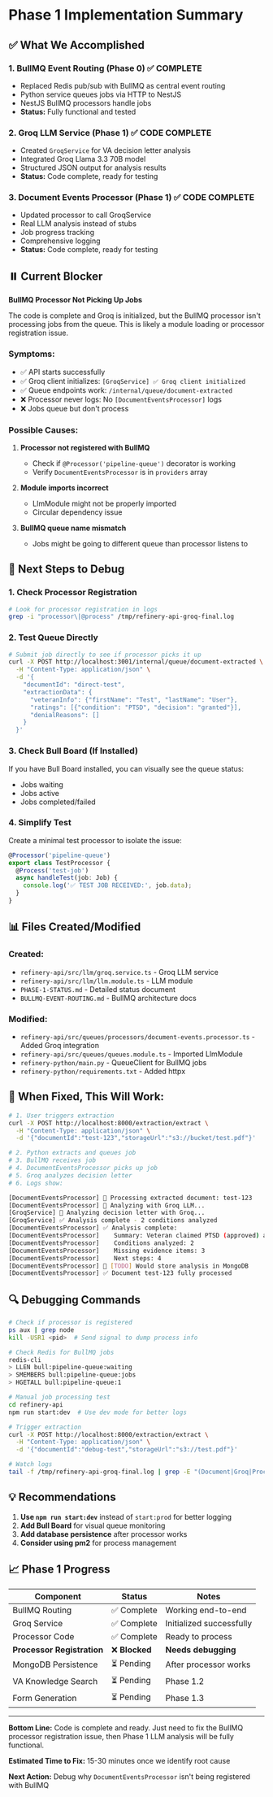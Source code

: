 # Phase 1 Implementation Summary

## ✅ What We Accomplished

### 1. BullMQ Event Routing (Phase 0) ✅ COMPLETE
- Replaced Redis pub/sub with BullMQ as central event routing
- Python service queues jobs via HTTP to NestJS
- NestJS BullMQ processors handle jobs
- **Status:** Fully functional and tested

### 2. Groq LLM Service (Phase 1) ✅ CODE COMPLETE
- Created `GroqService` for VA decision letter analysis
- Integrated Groq Llama 3.3 70B model
- Structured JSON output for analysis results
- **Status:** Code complete, ready for testing

### 3. Document Events Processor (Phase 1) ✅ CODE COMPLETE
- Updated processor to call GroqService
- Real LLM analysis instead of stubs
- Job progress tracking
- Comprehensive logging
- **Status:** Code complete, ready for testing

## ⏸️ Current Blocker

**BullMQ Processor Not Picking Up Jobs**

The code is complete and Groq is initialized, but the BullMQ processor isn't processing jobs from the queue. This is likely a module loading or processor registration issue.

### Symptoms:
- ✅ API starts successfully
- ✅ Groq client initializes: `[GroqService] ✅ Groq client initialized`
- ✅ Queue endpoints work: `/internal/queue/document-extracted`
- ❌ Processor never logs: No `[DocumentEventsProcessor]` logs
- ❌ Jobs queue but don't process

### Possible Causes:
1. **Processor not registered with BullMQ**
   - Check if `@Processor('pipeline-queue')` decorator is working
   - Verify `DocumentEventsProcessor` is in `providers` array

2. **Module imports incorrect**
   - LlmModule might not be properly imported
   - Circular dependency issue

3. **BullMQ queue name mismatch**
   - Jobs might be going to different queue than processor listens to

## 🔧 Next Steps to Debug

### 1. Check Processor Registration

```bash
# Look for processor registration in logs
grep -i "processor\|@process" /tmp/refinery-api-groq-final.log
```

### 2. Test Queue Directly

```bash
# Submit job directly to see if processor picks it up
curl -X POST http://localhost:3001/internal/queue/document-extracted \
  -H "Content-Type: application/json" \
  -d '{
    "documentId": "direct-test",
    "extractionData": {
      "veteranInfo": {"firstName": "Test", "lastName": "User"},
      "ratings": [{"condition": "PTSD", "decision": "granted"}],
      "denialReasons": []
    }
  }'
```

### 3. Check Bull Board (If Installed)

If you have Bull Board installed, you can visually see the queue status:
- Jobs waiting
- Jobs active
- Jobs completed/failed

### 4. Simplify Test

Create a minimal test processor to isolate the issue:

```typescript
@Processor('pipeline-queue')
export class TestProcessor {
  @Process('test-job')
  async handleTest(job: Job) {
    console.log('✅ TEST JOB RECEIVED:', job.data);
  }
}
```

## 📊 Files Created/Modified

### Created:
- `refinery-api/src/llm/groq.service.ts` - Groq LLM service
- `refinery-api/src/llm/llm.module.ts` - LLM module
- `PHASE-1-STATUS.md` - Detailed status document
- `BULLMQ-EVENT-ROUTING.md` - BullMQ architecture docs

### Modified:
- `refinery-api/src/queues/processors/document-events.processor.ts` - Added Groq integration
- `refinery-api/src/queues/queues.module.ts` - Imported LlmModule
- `refinery-python/main.py` - QueueClient for BullMQ jobs
- `refinery-python/requirements.txt` - Added httpx

## 🎯 When Fixed, This Will Work:

```bash
# 1. User triggers extraction
curl -X POST http://localhost:8000/extraction/extract \
  -H "Content-Type: application/json" \
  -d '{"documentId":"test-123","storageUrl":"s3://bucket/test.pdf"}'

# 2. Python extracts and queues job
# 3. BullMQ receives job
# 4. DocumentEventsProcessor picks up job
# 5. Groq analyzes decision letter
# 6. Logs show:

[DocumentEventsProcessor] 📄 Processing extracted document: test-123
[DocumentEventsProcessor] 🤖 Analyzing with Groq LLM...
[GroqService] 🤖 Analyzing decision letter with Groq...
[GroqService] ✅ Analysis complete - 2 conditions analyzed
[DocumentEventsProcessor] ✅ Analysis complete:
[DocumentEventsProcessor]    Summary: Veteran claimed PTSD (approved) and Tinnitus (denied)
[DocumentEventsProcessor]    Conditions analyzed: 2
[DocumentEventsProcessor]    Missing evidence items: 3
[DocumentEventsProcessor]    Next steps: 4
[DocumentEventsProcessor] 💾 [TODO] Would store analysis in MongoDB
[DocumentEventsProcessor] ✅ Document test-123 fully processed
```

## 🔍 Debugging Commands

```bash
# Check if processor is registered
ps aux | grep node
kill -USR1 <pid>  # Send signal to dump process info

# Check Redis for BullMQ jobs
redis-cli
> LLEN bull:pipeline-queue:waiting
> SMEMBERS bull:pipeline-queue:jobs
> HGETALL bull:pipeline-queue:1

# Manual job processing test
cd refinery-api
npm run start:dev  # Use dev mode for better logs

# Trigger extraction
curl -X POST http://localhost:8000/extraction/extract \
  -H "Content-Type: application/json" \
  -d '{"documentId":"debug-test","storageUrl":"s3://test.pdf"}'

# Watch logs
tail -f /tmp/refinery-api-groq-final.log | grep -E "(Document|Groq|Process)"
```

## 💡 Recommendations

1. **Use `npm run start:dev`** instead of `start:prod` for better logging
2. **Add Bull Board** for visual queue monitoring
3. **Add database persistence** after processor works
4. **Consider using pm2** for process management

## 📈 Phase 1 Progress

| Component | Status | Notes |
|-----------|--------|-------|
| BullMQ Routing | ✅ Complete | Working end-to-end |
| Groq Service | ✅ Complete | Initialized successfully |
| Processor Code | ✅ Complete | Ready to process |
| **Processor Registration** | ❌ **Blocked** | **Needs debugging** |
| MongoDB Persistence | ⏳ Pending | After processor works |
| VA Knowledge Search | ⏳ Pending | Phase 1.2 |
| Form Generation | ⏳ Pending | Phase 1.3 |

---

**Bottom Line:** Code is complete and ready. Just need to fix the BullMQ processor registration issue, then Phase 1 LLM analysis will be fully functional.

**Estimated Time to Fix:** 15-30 minutes once we identify root cause

**Next Action:** Debug why `DocumentEventsProcessor` isn't being registered with BullMQ
